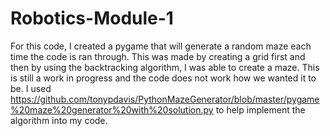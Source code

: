 # Robotics-Module-1
For this code, I created a pygame that will generate a random maze each time the code is ran through. This was made by creating a grid first and then by using the backtracking algorithm, I was able to create a maze. This is still a work in progress and the code does not work how we wanted it to be. I used https://github.com/tonypdavis/PythonMazeGenerator/blob/master/pygame%20maze%20generator%20with%20solution.py to help implement the algorithm into my code.
